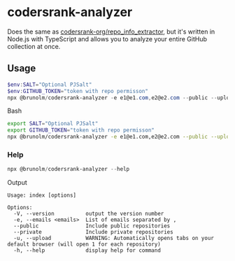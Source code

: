 # codersrank-analyzer

Does the same as [codersrank-org/repo_info_extractor](https://github.com/codersrank-org/repo_info_extractor/tree/master), but it's written in Node.js with TypeScript and allows you to analyze your entire GitHub collection at once.

## Usage

```powershell
$env:SALT="Optional PJSalt"
$env:GITHUB_TOKEN="token with repo permisson"
npx @brunolm/codersrank-analyzer -e e1@e1.com,e2@e2.com --public --upload
```

Bash
```bash
export SALT="Optional PJSalt"
export GITHUB_TOKEN="token with repo permisson"
npx @brunolm/codersrank-analyzer -e e1@e1.com,e2@e2.com --public --upload
```

### Help

```powershell
npx @brunolm/codersrank-analyzer --help
```

Output

```
Usage: index [options]

Options:
  -V, --version          output the version number
  -e, --emails <emails>  List of emails separated by ,
  --public               Include public repositories
  --private              Include private repositories
  -u, --upload           WARNING: Automatically opens tabs on your default browser (will open 1 for each repository)
  -h, --help             display help for command
```
